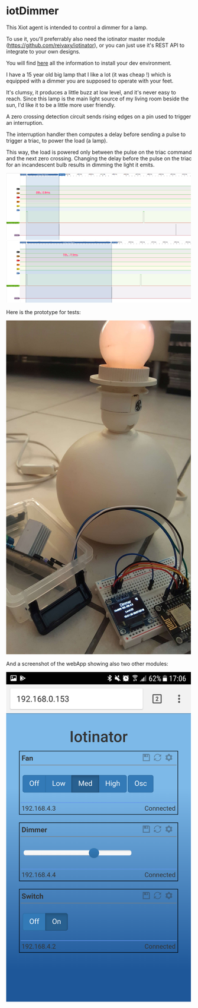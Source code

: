 # iotDimmer

This Xiot agent is intended to control a dimmer for a lamp.

To use it, you'll preferrably also need the iotinator master module (https://github.com/reivaxy/iotinator), or you can just use it's REST API to integrate to your own designs.

You will find <a href="https://github.com/reivaxy/iotinator/wiki/07.-Dev-environnement-and-debug">here</a> all the information to install your dev environment.


I have a 15 year old big lamp that I like a lot (it was cheap !) which is equipped with a dimmer you are supposed to operate with your feet.

It's clumsy, it produces a little buzz at low level, and it's never easy to reach. Since this lamp is the main light source of my living room beside the sun, I'd like it to be a little more user friendly.

A zero crossing detection circuit sends rising edges on a pin used to trigger an interruption.

The interruption handler then computes a delay before sending a pulse to trigger a triac, to power the load (a lamp).

This way, the load is powered only between the pulse on the triac command and the next zero crossing. Changing the delay before the pulse on the triac for an incandescent bulb results in dimming the light it emits.

<img src="https://raw.githubusercontent.com/reivaxy/iotDimmer/master/resources/28.png" width="500"/>


<img src="https://raw.githubusercontent.com/reivaxy/iotDimmer/master/resources/75.png" width="500"/>


Here is the prototype for tests:

<img src="https://raw.githubusercontent.com/reivaxy/iotDimmer/master/resources/prototype.jpg" width="500"/>


And a screenshot of the webApp showing also two other modules:

<img src="https://raw.githubusercontent.com/reivaxy/iotDimmer/master/resources/webApp.png" width="500"/>
